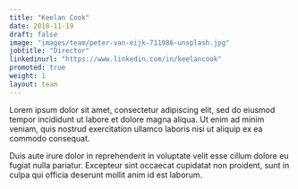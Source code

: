 ```yaml
---
title: "Keelan Cook"
date: 2018-11-19
draft: false
image: "images/team/peter-van-eijk-711986-unsplash.jpg"
jobtitle: "Director"
linkedinurl: "https://www.linkedin.com/in/keelancook"
promoted: true
weight: 1
layout: team
---
```


Lorem ipsum dolor sit amet, consectetur adipiscing elit, sed do eiusmod tempor incididunt ut labore et dolore magna aliqua. Ut enim ad minim veniam, quis nostrud exercitation ullamco laboris nisi ut aliquip ex ea commodo consequat.

Duis aute irure dolor in reprehenderit in voluptate velit esse cillum dolore eu fugiat nulla pariatur. Excepteur sint occaecat cupidatat non proident, sunt in culpa qui officia deserunt mollit anim id est laborum.
